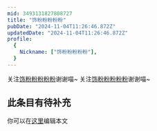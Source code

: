 ```yaml
---
mid: 3493131827808727
title: "饰粉粉粉粉粉"
pubDate: "2024-11-04T11:26:46.872Z"
updatedDate: "2024-11-04T11:26:46.872Z"
profile:
  {
    Nickname: ["饰粉粉粉粉粉"],
  }
---
```


关注[饰粉粉粉粉粉](https://space.bilibili.com/3493131827808727)谢谢喵~ 关注[饰粉粉粉粉粉](https://space.bilibili.com/3493131827808727)谢谢喵~

## 此条目有待补充
你可以在[这里](https://github.com/Yuhanawa/VTuber.ICU-Content/edit/master/v/饰粉粉粉粉粉/index.md)编辑本文
